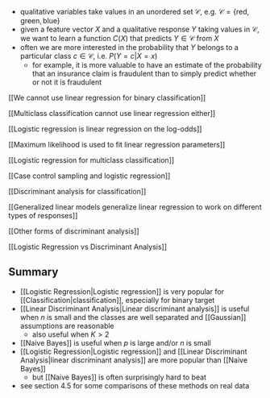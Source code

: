 - qualitative variables take values in an unordered set $\mathcal{C}$, e.g. $\mathcal{C} = \{\text{red}, \text{green}, \text{blue}\}$
- given a feature vector $X$ and a qualitative response $Y$ taking values in $\mathcal{C}$, we want to learn a function $C(X)$ that predicts $Y \in \mathcal{C}$ from $X$
- often we are more interested in the probability that $Y$ belongs to a particular class $c \in \mathcal{C}$, i.e. $P(Y = c | X = x)$
    - for example, it is more valuable to have an estimate of the probability that an insurance claim is fraudulent than to simply predict whether or not it is fraudulent

[[We cannot use linear regression for binary classification]]

[[Multiclass classification cannot use linear regression either]]

[[Logistic regression is linear regression on the log-odds]]

[[Maximum likelihood is used to fit linear regression parameters]]

[[Logistic regression for multiclass classification]]

[[Case control sampling and logistic regression]]

[[Discriminant analysis for classification]]

[[Generalized linear models generalize linear regression to work on different types of responses]]

[[Other forms of discriminant analysis]]

[[Logistic Regression vs Discriminant Analysis]]

## Summary

- [[Logistic Regression|Logistic regression]] is very popular for [[Classification|classification]], especially for binary target
- [[Linear Discriminant Analysis|Linear discriminant analysis]] is useful when $n$ is small and the classes are well separated and [[Gaussian]] assumptions are reasonable
    - also useful when $K > 2$
- [[Naive Bayes]] is useful when $p$ is large and/or $n$ is small
- [[Logistic Regression|Logistic regression]] and [[Linear Discriminant Analysis|linear discriminant analysis]] are more popular than [[Naive Bayes]]
    - but [[Naive Bayes]] is often surprisingly hard to beat
- see section 4.5 for some comparisons of these methods on real data
